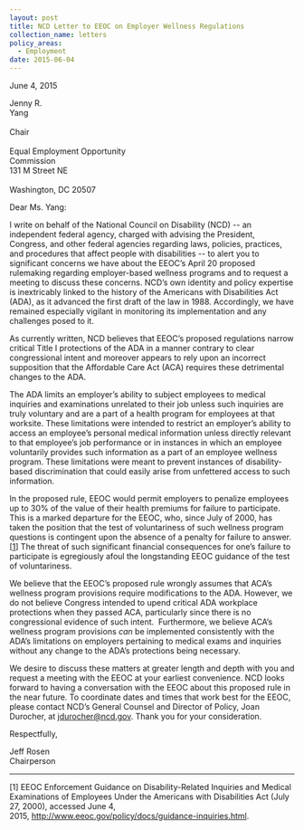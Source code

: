 ```yaml
---
layout: post
title: NCD Letter to EEOC on Employer Wellness Regulations
collection_name: letters
policy_areas:
  - Employment
date: 2015-06-04
---
```

June 4, 2015

Jenny R. Yang                                                                                                                          \
Chair                                                                                                                                 \
Equal Employment Opportunity Commission                                                                                     \
131 M Street NE                                                                                                                       \
Washington, DC 20507

Dear Ms. Yang:

I write on behalf of the National Council on Disability (NCD) -- an independent federal agency, charged with advising the President, Congress, and other federal agencies regarding laws, policies, practices, and procedures that affect people with disabilities -- to alert you to significant concerns we have about the EEOC’s April 20 proposed rulemaking regarding employer-based wellness programs and to request a meeting to discuss these concerns. NCD’s own identity and policy expertise is inextricably linked to the history of the Americans with Disabilities Act (ADA), as it advanced the first draft of the law in 1988. Accordingly, we have remained especially vigilant in monitoring its implementation and any challenges posed to it.

As currently written, NCD believes that EEOC’s proposed regulations narrow critical Title I protections of the ADA in a manner contrary to clear congressional intent and moreover appears to rely upon an incorrect supposition that the Affordable Care Act (ACA) requires these detrimental changes to the ADA.

The ADA limits an employer’s ability to subject employees to medical inquiries and examinations unrelated to their job unless such inquiries are truly voluntary and are a part of a health program for employees at that worksite. These limitations were intended to restrict an employer’s ability to access an employee’s personal medical information unless directly relevant to that employee’s job performance or in instances in which an employee voluntarily provides such information as a part of an employee wellness program. These limitations were meant to prevent instances of disability-based discrimination that could easily arise from unfettered access to such information.

In the proposed rule, EEOC would permit employers to penalize employees up to 30% of the value of their health premiums for failure to participate. This is a marked departure for the EEOC, who, since July of 2000, has taken the position that the test of voluntariness of such wellness program questions is contingent upon the absence of a penalty for failure to answer.[[1](https://ncd.gov/publications/2015/06042015/#Endnote1)] The threat of such significant financial consequences for one’s failure to participate is egregiously afoul the longstanding EEOC guidance of the test of voluntariness. 

We believe that the EEOC’s proposed rule wrongly assumes that ACA’s wellness program provisions require modifications to the ADA. However, we do not believe Congress intended to upend critical ADA workplace protections when they passed ACA, particularly since there is no congressional evidence of such intent.  Furthermore, we believe ACA’s wellness program provisions *can* be implemented consistently with the ADA’s limitations on employers pertaining to medical exams and inquiries without any change to the ADA’s protections being necessary. 

We desire to discuss these matters at greater length and depth with you and request a meeting with the EEOC at your earliest convenience. NCD looks forward to having a conversation with the EEOC about this proposed rule in the near future. To coordinate dates and times that work best for the EEOC, please contact NCD’s General Counsel and Director of Policy, Joan Durocher, at [jdurocher@ncd.gov](mailto:jdurocher@ncd.gov). Thank you for your consideration.

Respectfully,

Jeff Rosen\
Chairperson               



- - -

[1] EEOC Enforcement Guidance on Disability-Related Inquiries and Medical Examinations of Employees Under the Americans with Disabilities Act (July 27, 2000), accessed June 4, 2015, <http://www.eeoc.gov/policy/docs/guidance-inquiries.html>.
